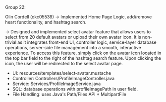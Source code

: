 Group 22:

Olin Cordell (okc05539)
-> Implemented Home Page Logic, add/remove heart functionality, and hashtag search.

-> Designed and implemented select avatar feature that allows users to
  select from 20 default avatars or upload their own avatar icon. It is non-trivial
  as it integrates front-end UI, controller logic, service-layer database operations,
  server-side file management into a smooth, interactive experience. To access this
  feature, simply click on the avatar icon located in the top bar field to the right
  of the hashtag search feature. Upon clicking the icon, the user will be redirected
  to the select avatar page.
  - UI: resources/templates/select-avatar.mustache
  - Controller: Controllers/ProfileImageController.java
  - Service: Services/ProfileImageService.java
  - SQL: database operations with profileImagePath in user field.
  - File Handling: uses Java's Path/Files API + MultipartFile
